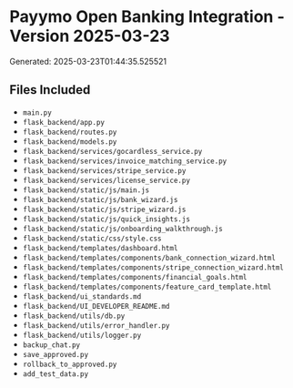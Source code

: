 # Payymo Open Banking Integration - Version 2025-03-23

Generated: 2025-03-23T01:44:35.525521

## Files Included

- `main.py`
- `flask_backend/app.py`
- `flask_backend/routes.py`
- `flask_backend/models.py`
- `flask_backend/services/gocardless_service.py`
- `flask_backend/services/invoice_matching_service.py`
- `flask_backend/services/stripe_service.py`
- `flask_backend/services/license_service.py`
- `flask_backend/static/js/main.js`
- `flask_backend/static/js/bank_wizard.js`
- `flask_backend/static/js/stripe_wizard.js`
- `flask_backend/static/js/quick_insights.js`
- `flask_backend/static/js/onboarding_walkthrough.js`
- `flask_backend/static/css/style.css`
- `flask_backend/templates/dashboard.html`
- `flask_backend/templates/components/bank_connection_wizard.html`
- `flask_backend/templates/components/stripe_connection_wizard.html`
- `flask_backend/templates/components/financial_goals.html`
- `flask_backend/templates/components/feature_card_template.html`
- `flask_backend/ui_standards.md`
- `flask_backend/UI_DEVELOPER_README.md`
- `flask_backend/utils/db.py`
- `flask_backend/utils/error_handler.py`
- `flask_backend/utils/logger.py`
- `backup_chat.py`
- `save_approved.py`
- `rollback_to_approved.py`
- `add_test_data.py`
